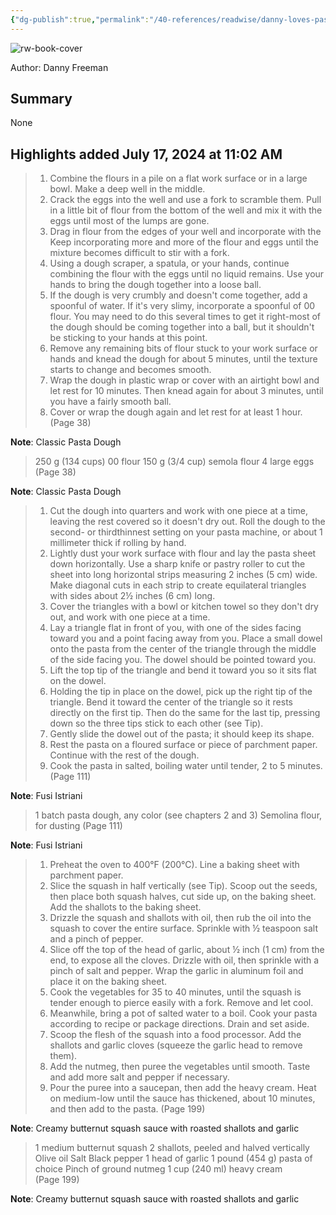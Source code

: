 ```yaml
---
{"dg-publish":true,"permalink":"/40-references/readwise/danny-loves-pasta/","tags":["rw/books"]}
---
```


![rw-book-cover](https://books.google.com/books/content?id=PNWOEAAAQBAJ&printsec=frontcover&img=1&zoom=5&source=public)
  
Author: Danny Freeman

## Summary

None

## Highlights added July 17, 2024 at 11:02 AM
>1. Combine the flours in a pile on a flat work surface or in a large bowl. Make a deep well in the middle.
>2. Crack the eggs into the well and use a fork to scramble them. Pull in a little bit of flour from the bottom of the well and mix it with the eggs until most of the lumps are gone.
>3. Drag in flour from the edges of your well and incorporate with the Keep incorporating more and more of the flour and eggs until the mixture becomes difficult to stir with a fork.
>4. Using a dough scraper, a spatula, or your hands, continue combining the flour with the eggs until no liquid remains. Use your hands to bring the dough together into a loose ball.
>5. If the dough is very crumbly and doesn't come together, add a spoonful of water. If it's very slimy, incorporate a spoonful of 00 flour. You may need to do this several times to get it right-most of the dough should be coming together into a ball, but it shouldn't be sticking to your hands at this point.
>6. Remove any remaining bits of flour stuck to your work surface or hands and knead the dough for about 5 minutes, until the texture starts to change and becomes smooth.
>7. Wrap the dough in plastic wrap or cover with an airtight bowl and let rest for 10 minutes. Then knead again for about 3 minutes, until you have a fairly smooth ball.
>8. Cover or wrap the dough again and let rest for at least 1 hour. (Page 38)

**Note**: 
Classic Pasta Dough

>250 g (134 cups) 00 flour
>150 g (3/4 cup) semola flour
>4 large eggs (Page 38)

**Note**: 
Classic Pasta Dough

>1. Cut the dough into quarters and work with one piece at a time, leaving the rest covered so it doesn't dry out. Roll the dough to the second- or thirdthinnest setting on your pasta machine, or about 1 millimeter thick if rolling by hand.
>2. Lightly dust your work surface with flour and lay the pasta sheet down horizontally. Use a sharp knife or pastry roller to cut the sheet into long horizontal strips measuring 2 inches (5 cm) wide. Make diagonal cuts in each strip to create equilateral triangles with sides about 2½ inches (6 cm) long.
>3. Cover the triangles with a bowl or kitchen towel so they don't dry out, and work with one piece at a time.
>4. Lay a triangle flat in front of you, with one of the sides facing toward you and a point facing away from you. Place a small dowel onto the pasta from the center of the triangle through the middle of the side facing you. The dowel should be pointed toward you.
>5. Lift the top tip of the triangle and bend it toward you so it sits flat on the dowel.
>6. Holding the tip in place on the dowel, pick up the right tip of the triangle.
>Bend it toward the center of the triangle so it rests directly on the first tip.
>Then do the same for the last tip, pressing down so the three tips stick to each other (see Tip).
>7. Gently slide the dowel out of the pasta; it should keep its shape.
>8. Rest the pasta on a floured surface or piece of parchment paper. Continue with the rest of the dough.
>9. Cook the pasta in salted, boiling water until tender, 2 to 5 minutes. (Page 111)

**Note**: 
Fusi Istriani

>1 batch pasta dough, any color (see chapters 2 and 3)
>Semolina flour, for dusting (Page 111)

**Note**: 
Fusi Istriani

>1. Preheat the oven to 400°F (200°C). Line a baking sheet with parchment paper.
>2. Slice the squash in half vertically (see Tip). Scoop out the seeds, then place both squash halves, cut side up, on the baking sheet. Add the shallots to the baking sheet.
>3. Drizzle the squash and shallots with oil, then rub the oil into the squash to cover the entire surface. Sprinkle with ½ teaspoon salt and a pinch of pepper.
>4. Slice off the top of the head of garlic, about ½ inch (1 cm) from the end, to expose all the cloves. Drizzle with oil, then sprinkle with a pinch of salt and pepper. Wrap the garlic in aluminum foil and place it on the baking sheet.
>5. Cook the vegetables for 35 to 40 minutes, until the squash is tender enough to pierce easily with a fork. Remove and let cool.
>6. Meanwhile, bring a pot of salted water to a boil. Cook your pasta according to recipe or package directions. Drain and set aside.
>7. Scoop the flesh of the squash into a food processor. Add the shallots and garlic cloves (squeeze the garlic head to remove them).
>8. Add the nutmeg, then puree the vegetables until smooth. Taste and add more salt and pepper if necessary.
>9. Pour the puree into a saucepan, then add the heavy cream. Heat on medium-low until the sauce has thickened, about 10 minutes, and then add to the pasta. (Page 199)

**Note**: 
Creamy butternut squash sauce with roasted shallots and garlic

>1 medium butternut squash 
>2 shallots, peeled and halved vertically Olive oil
>Salt 
>Black pepper
>1 head of garlic 
>1 pound (454 g) pasta of choice
>Pinch of ground nutmeg 
>1 cup (240 ml) heavy cream (Page 199)

**Note**: 
Creamy butternut squash sauce with roasted shallots and garlic


